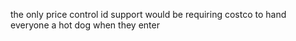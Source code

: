 the only price control id support would be requiring costco to hand everyone a hot dog when they enter

